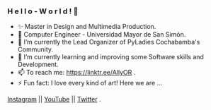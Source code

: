 ### H e l l o  -  W o r l d !  👋

<!--
**AllyOR/AllyOR** is a ✨ _special_ ✨ repository because its `README.md` (this file) appears on your GitHub profile.

Here are some ideas to get you started:
-->
- ✨ Master in Design and Multimedia Production.
- :pushpin: Computer Engineer - Universidad Mayor de San Simón.
- 🔭 I’m currently the Lead Organizer of PyLadies Cochabamba's Community.
- 🌱 I’m currently learning and improving some Software skills and Development.
- 📫 To reach me: https://linktr.ee/AllyOR .
- ⚡ Fun fact: I love every kind of art!
Here we are ...

[Instagram](https://www.instagram.com/sonny_orellana/) || 
[YouTube](https://www.youtube.com/c/AlisonOrellanaRios) ||
[Twitter](https://www.twitter.com/ALLY_OR_ENEMY/) .
